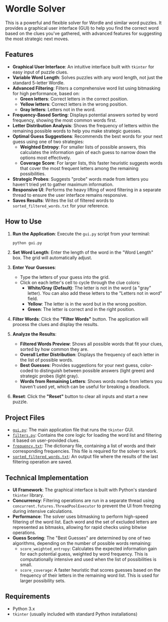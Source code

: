 # Wordle Solver

This is a powerful and flexible solver for Wordle and similar word puzzles. It provides a graphical user interface (GUI) to help you find the correct word based on the clues you've gathered, with advanced features for suggesting the most strategic next moves.

## Features

*   **Graphical User Interface**: An intuitive interface built with `tkinter` for easy input of puzzle clues.
*   **Variable Word Length**: Solves puzzles with any word length, not just the standard 5-letter Wordle.
*   **Advanced Filtering**: Filters a comprehensive word list using bitmasking for high performance, based on:
    *   **Green letters**: Correct letters in the correct position.
    *   **Yellow letters**: Correct letters in the wrong position.
    *   **Gray letters**: Letters not in the word.
*   **Frequency-Based Sorting**: Displays potential answers sorted by word frequency, showing the most common words first.
*   **Letter Distribution Analysis**: Shows the frequency of letters within the remaining possible words to help you make strategic guesses.
*   **Optimal Guess Suggestions**: Recommends the best words for your next guess using one of two strategies:
    *   **Weighted Entropy**: For smaller lists of possible answers, this calculates the information gain of each guess to narrow down the options most effectively.
    *   **Coverage Score**: For larger lists, this faster heuristic suggests words that cover the most frequent letters among the remaining possibilities.
*   **Strategic Probes**: Suggests "probe" words made from letters you haven't tried yet to gather maximum information.
*   **Responsive UI**: Performs the heavy lifting of word filtering in a separate thread to ensure the user interface remains responsive.
*   **Saves Results**: Writes the list of filtered words to `sorted_filtered_words.txt` for your reference.

## How to Use

1.  **Run the Application**:
    Execute the `gui.py` script from your terminal:
    ```bash
    python gui.py
    ```

2.  **Set Word Length**:
    Enter the length of the word in the "Word Length" box. The grid will automatically adjust.

3.  **Enter Your Guesses**:
    *   Type the letters of your guess into the grid.
    *   Click on each letter's cell to cycle through the clue colors:
        *   **White/Gray (Default)**: The letter is not in the word (a "gray" letter). You can also add these letters to the "Letters not in word" field.
        *   **Yellow**: The letter is in the word but in the wrong position.
        *   **Green**: The letter is correct and in the right position.

4.  **Filter Words**:
    Click the **"Filter Words"** button. The application will process the clues and display the results.

5.  **Analyze the Results**:
    *   **Filtered Words Preview**: Shows all possible words that fit your clues, sorted by how common they are.
    *   **Overall Letter Distribution**: Displays the frequency of each letter in the list of possible words.
    *   **Best Guesses**: Provides suggestions for your next guess, color-coded to distinguish between possible answers (light green) and strategic probes (light gray).
    *   **Words from Remaining Letters**: Shows words made from letters you haven't used yet, which can be useful for breaking a deadlock.

6.  **Reset**:
    Click the **"Reset"** button to clear all inputs and start a new puzzle.

## Project Files

*   [`gui.py`](d:/Wordle/WordleSolver/gui.py:1): The main application file that runs the `tkinter` GUI.
*   [`filters.py`](d:/Wordle/WordleSolver/filters.py:1): Contains the core logic for loading the word list and filtering it based on user-provided clues.
*   [`frequency.txt`](d:/Wordle/WordleSolver/frequency.txt): The dictionary file, containing a list of words and their corresponding frequencies. This file is required for the solver to work.
*   [`sorted_filtered_words.txt`](d:/Wordle/WordleSolver/sorted_filtered_words.txt): An output file where the results of the last filtering operation are saved.

## Technical Implementation

*   **UI Framework**: The graphical interface is built with Python's standard `tkinter` library.
*   **Concurrency**: Filtering operations are run in a separate thread using `concurrent.futures.ThreadPoolExecutor` to prevent the UI from freezing during intensive calculations.
*   **Performance**: The solver uses bitmasking to perform high-speed filtering of the word list. Each word and the set of excluded letters are represented as bitmasks, allowing for rapid checks using bitwise operations.
*   **Guess Scoring**: The "Best Guesses" are determined by one of two algorithms, depending on the number of possible words remaining:
    *   `score_weighted_entropy`: Calculates the expected information gain for each potential guess, weighted by word frequency. This is computationally intensive and used when the list of possibilities is small.
    *   `score_coverage`: A faster heuristic that scores guesses based on the frequency of their letters in the remaining word list. This is used for larger possibility sets.

## Requirements

*   Python 3.x
*   `tkinter` (usually included with standard Python installations)